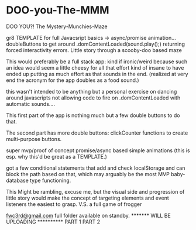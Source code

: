 # DOO-you-The-MMM
DOO YOU?! The Mystery-Munchies-Maze

gr8 TEMPLATE for full Javacsript basics -> async/promise animation... doubleButtons to get around .domContentLoaded(sound.play();) returning forced interactivity errors. Little story through a scooby-doo based maze



This would preferably be a full stack app:
kind if ironic/weird because such an idea would seem a little cheesy for all that effort 
kind of insane to have ended up putting as much effort as that sounds in the end.
(realized at very end the acronym for the app doubles as a food sound.)

this wasn't intended to be anything but a personal exercise on dancing around javascripts not allowing code to fire on .domContentLoaded
with automatic sounds....

This first part of the app is nothing much but a few double buttons to do that.

The second part has more double buttons:
clickCounter functions to create multi-purpose buttons.

super mvp/proof of concept promise/async based simple animations
(this is esp. why this'd be great as a TEMPLATE.)

got a few conditional statements that add and check localStorage
and can block the path based on that, which may arguably be the most MVP baby-database type functioning.

This Might be rambling, excuse me, but the visual side and progression of little story would make the concept of targeting elements 
and event listeners the easiest to grasp.
V.S. a full game of frogger 

fwc3rd@gmail.com
full folder available on standby.
******* WILL BE UPLOADING **********
PART 1 
PART 2
